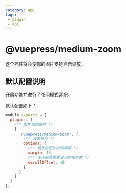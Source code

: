 ```yaml
---
category: api
tags: 
 - plugin
 - api
---
```


# @vuepress/medium-zoom <MyBadge text="新增" />

这个插件将会使你的图片支持点击缩放。

## 默认配置说明

开启功能并进行了夜间模式适配。

默认配置如下：

```js
module.exports = {
  plugins: [
    /** 图片缩放插件 */
    [
      '@vuepress/medium-zoom', {
        /** 设置选项 */
        options: {
          /** 缩放后图片的外间距 */
          margin: 16,
          /** 关闭缩放需要滚动的像素数 */
          scrollOffset: 40
        }
      }
    ]
  ]
};
```
